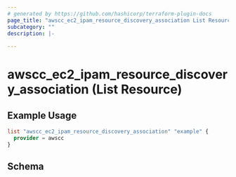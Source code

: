 ```yaml
---
# generated by https://github.com/hashicorp/terraform-plugin-docs
page_title: "awscc_ec2_ipam_resource_discovery_association List Resource - terraform-provider-awscc"
subcategory: ""
description: |-
  
---
```


# awscc_ec2_ipam_resource_discovery_association (List Resource)



## Example Usage

```terraform
list "awscc_ec2_ipam_resource_discovery_association" "example" {
  provider = awscc
}
```

<!-- schema generated by tfplugindocs -->
## Schema
